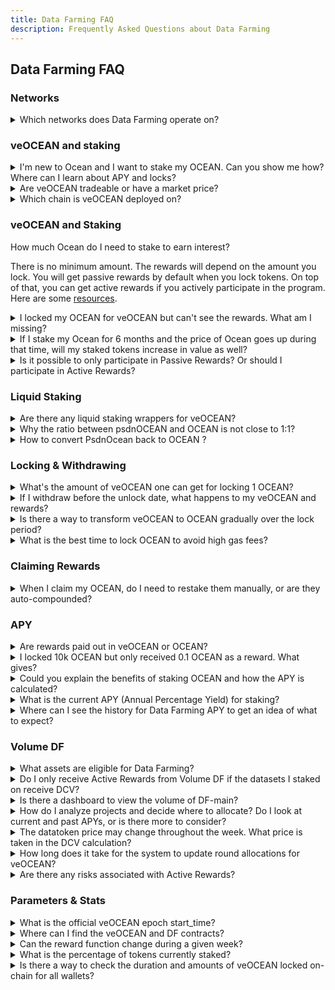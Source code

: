 ```yaml
---
title: Data Farming FAQ
description: Frequently Asked Questions about Data Farming
---
```

## Data Farming FAQ

### Networks

<details>

<summary>Which networks does Data Farming operate on?</summary>

OCEAN rewards for all DF streams & substreams are on Ethereum mainnet. One exception: rewards for Predictoor DF are on Oasis Sapphire.

Here are the networks for each DF stream & substream:
- Passive DF: users lock OCEAN for veOCEAN on Ethereum mainnet
- Volume DF: users can allocate veOCEAN to data assets on Etherum mainnet, Polygon, BSC, Moonriver, Energy Web Chain, or Sapphire.
- Challenge DF: users submit predictions on Mumbai (Polygon testnet).
- Predictoor DF: users submit predictions on Sapphire. 

The [networks docs](../discover/networks/README.md) have more info about networks.

</details>


### veOCEAN and staking

<details>

<summary>I'm new to Ocean and I want to stake my OCEAN. Can you show me how? Where can I learn about APY and locks?</summary>

Absolutely, we've adopted the voting escrowed system from Curve Finance (veCRV) and created veOCEAN.

veOCEAN lets you lock OCEAN to receive veOCEAN. You then automatically access Passive Rewards via Data Farming while learning more about Active Rewards. Here are some handy resources to help you get started:
1. [Tutorial](user-guides/how-to-volumedf.md)
2. [Estimate your APY](user-guides/how-to-estimate-apy.md)

By exploring these links, you'll get step-by-step guidance and insights into maximizing your rewards with veOCEAN.

We cannot offer guidance as how to allocate your voting power, that's your decision.
  
</details>

<details>

<summary>Are veOCEAN tradeable or have a market price?</summary>

OCEAN has a market price; it's [available](https://www.oceanprotocol.com/ocean-token) on many exchanges.

Once you lock OCEAN, you get veOCEAN then it has more constraints. veOCEAN cannot be traded or transferred. However, you can [delegate](delegate.md) veOCEAN to others, such that they control allocation to data assets and receive rewards.

There's also the [psdnOCEAN](https://www.coingecko.com/en/coins/poseidon-ocean) option. psdnOCEAN is an ERC20-compliant "liquid staking derivative" [contract](https://etherscan.io/token/0x51fa2efd62ee56a493f24ae963eace7d0051929e) that in turn holds veOCEAN. psdnOCEAN is a product by [H2O](https://www.h2odata.xyz//), a team separate from - though collaborating with - the Ocean core team.
- You can lock OCEAN for psdnOCEAN via [the H2O "convert" dapp](https://liquid-staking.h2odata.xyz/convert/ocean).
- psdnOCEAN can be traded in exchanges like the [OCEAN-psdnOCEAN Balancer pool](https://app.balancer.fi/#/ethereum/swap?outputCurrency=0x51Fa2efd62ee56a493f24AE963eAce7D0051929E). ⚠️Be careful - if liquidity is low you will experience high slippage.
</details>

<details>

<summary>Which chain is veOCEAN deployed on?</summary>

[veOCEAN & DF](https://github.com/oceanprotocol/contracts/tree/main/contracts/ve) core contracts are deployed on Ethereum mainnet.

</details>

### veOCEAN and Staking

<summary>How much Ocean do I need to stake to earn interest?</summary>

There is no minimum amount. The rewards will depend on the amount you lock.
You will get passive rewards by default when you lock tokens. On top of that, you can get active rewards if you actively participate in the program. Here are some [resources](user-guides/how-to-veocean.md).

</details>

<details>

<Summary>I locked my OCEAN for veOCEAN but can't see the rewards. What am I missing?</Summary>

Please hang in there and stay patient, as it can take almost two weeks to receive your first reward. 😊
  
</details>

<details>

<summary>If I stake my Ocean for 6 months and the price of Ocean goes up during that time, will my staked tokens increase in value as well?</summary>

Yes. When you lock OCEAN, you'll receive them back at the end of the lock-up period. If the value increases during this time, your OCEAN will appreciate in worth. The same principle applies in reverse if the value decreases

</details>

<details>

<summary>Is it possible to only participate in Passive Rewards? Or should I participate in Active Rewards?</summary>

You participate by default in Passive Rewards when you lock OCEAN.  

But to maximize your rewards, you will also need to engage in Active Rewards.  

It's worth noting that active staking does come with associated costs, such as gas fees which you will need to cover.  

More information about [APYs](user-guides/how-to-estimate-apy).  
  
</details>

### Liquid Staking
<details>

<summary>Are there any liquid staking wrappers for veOCEAN?</summary>

You can also earn active staking rewards by assigning your veOCEAN directly on datasets or through a proxy ([psdnOCEAN](https://docs.h2odata.xyz/protocol-overview/psdnocean-veocean-liquid-staking)), which deploys your veOCEAN at no risk, in order to gain a share of active rewards.

</details>

<details>

<summary>Why the ratio between psdnOCEAN and OCEAN is not close to 1:1?</summary>

The ratio stands at 80% to 20%, creating an imbalanced pool that minimizes price fluctuations. You might find this [resource](https://blog.oceanprotocol.com/psdnocean-the-first-liquid-staking-wrapper-by-the-h2o-team-is-now-live-a3330e15fa5c) valuable.

</details>

<details>

<Summary> How to convert PsdnOcean back to OCEAN ?</Summary>

You can convert psdnOCEAN back to OCEAN using the Balancer AMM liquidity [pool](https://app.balancer.fi/#/ethereum/pool/0xf8c4cd95c7496cb7c8d97202cf7e5b8da2204c2b00020000000000000000039e).

[Price information](https://www.geckoterminal.com/eth/pools/0xf8c4cd95c7496cb7c8d97202cf7e5b8da2204c2b) for psdnOCEAN.

</details>

### Locking & Withdrawing

<details>

<summary>What's the amount of veOCEAN one can get for locking 1 OCEAN?</summary>

1 veOCEAN if you lock for 4 years. Learn more about VeOCEAN [here](df-veocean.md).
  
</details>

<details>

<summary>If I withdraw before the unlock date, what happens to my veOCEAN and rewards?</summary>

You can't withdraw before the [unlock date](df-veocean.md).

</details>

<details>

<summary>Is there a way to transform veOCEAN to OCEAN gradually over the lock period?</summary>

No, you can't convert your veOCEAN to OCEAN during the lock period. When the lock period concludes, you gain access to all your locked OCEAN.  

To learn more about veOCEAN, check out this [resource](df-veocean).
  
</details>

<details>

<summary>What is the best time to lock OCEAN to avoid high gas fees?</summary>

When [gas](https://www.useweb3.xyz/gas) is cheap. 

</details>

### Claiming Rewards

<details>

<summary>When I claim my OCEAN, do I need to restake them manually, or are they auto-compounded?</summary>

They are not auto-compounded.

They can be claimed/redeposited whenever you want. If you don't claim, they just stack up. There is no loss.
  
</details>

### APY

<details>

<summary>Are rewards paid out in veOCEAN or OCEAN?</summary>

All rewards in Data Farming are paid out in OCEAN and can be claimed at the every epoch.

</details>

<details>

<summary>I locked 10k OCEAN but only received 0.1 OCEAN as a reward. What gives? </summary>

If you've locked 10,000 OCEAN for a short period, it's possible to see a near-0% APY. 

To boost your APY, consider locking your OCEAN for a more extended period. It's not only about the amount you lock but also **the duration of the lock that matters most**. Longer lock periods yield more significant results. You can find further insights in this [document](user-guides/how-to-estimate-apy).

</details>

<details>

<summary>Could you explain the benefits of staking OCEAN and how the APY is calculated?</summary>

Yes, You can find the details in these resources.⁣
1. [Benefits](df-veocean).
2. [Passive Rewards](df-intro).
3. [Emissions & APYs](df-emissions-apys).
  
</details>

<details>

<summary>What is the current APY (Annual Percentage Yield) for staking?</summary>

The APY is highly dependent on the locked amount and more importantly on the locking period. Please see the [Estimate your APY](user-guides/how-to-estimate-apy) guide.

</details>

<details>

<summary>Where can I see the history for Data Farming APY to get an idea of what to expect?</summary>

Just, visit the Data Farming website and scroll down to the [Data Farming History](https://df.oceandao.org/activerewards) section.
  
</details>

### Volume DF

<details>

<summary>What assets are eligible for Data Farming?</summary>

The data asset may be of any type — dataset (for static URIs), algorithm for Compute-to-Data, or any other Datatoken token-gated system. The data asset may be fixed price or free price. You can find more details in the [DF Background page](df-volumedf.md#assets-that-qualify-for-data-farming)

</details>

<details>

<summary>Do I only receive Active Rewards from Volume DF if the datasets I staked on receive DCV?</summary>

Yes, you will receive [Active Rewards from Volume DF](df-intro#what-are-active-rewards) if the assets you've curated have Data consume Volume(DCV). ⁣

</details>

<details>

<summary>Is there a dashboard to view the volume of DF-main?</summary>

Yes

[DF Dashboard](https://df.oceandao.org/datafarming) (per round).
[Autobot](https://autobotocean.com/volumes) (historical).

</details>

<details>

<summary>How do I analyze projects and decide where to allocate? Do I look at current and past APYs, or is there more to consider? </summary>

Curators can select datasets to stake on based on several factors such as publisher reputation, number of previous consumes of the dataset, ratings, and comments of others.

We provide an overview into many of these stats inside the [Volume DF page](https://df.oceandao.org/volume-df) in the Data Farming dApp.

</details>

<details>

<summary>The datatoken price may change throughout the week. What price is taken in the DCV calculation?</summary>

The price is taken at the same time as each consume. E.g. if a data asset has three consumes, where the price was 1 OCEAN when the first consume happened, and the price was 10 OCEAN when the other consumes happened, then the total DCV for the asset is 1 + 10 + 10 = 21.

</details>

<details>

<summary>How long does it take for the system to update round allocations for veOCEAN?</summary>

Allocations happen instantly.

However, your voting power is counted progressively throughout the week and requires you to keep your veOCEAn allocated on datasets for it to work.

</details>

<details>

<summary>Are there any risks associated with Active Rewards?</summary>

When it comes to active staking, you aren't exposed to additional risks. Your veOCEAN remain securely locked, and your role is to curate datasets by allocating them.

As with any system, inherent risks exist. In terms of the liquidity you provide, rest assured that we have implemented battle-tested contracts, protecting assets worth billions, including veCRV. With this model, there is no liquidity risk, and you are shielded from losing your OCEAN due to Impermanent Loss (IL); your OCEAN are held securely in lock.

More info [here](user-guides/how-to-volumedf.md).

</details>

### Parameters & Stats
<details>

<summary>What is the official veOCEAN epoch start_time?</summary>

veFeeDistributor has a start\_time of 1663804800 (Thu Sep 22 2022 00:00:00).

</details>

<details>

<summary>Where can I find the veOCEAN and DF contracts?</summary>

They are deployed on the Ethereum mainnet, alongside other Ocean contract deployments. You can find the [full list of contracts here](https://github.com/oceanprotocol/contracts/blob/main/addresses/address.json).

</details>

<details>

<summary>Can the reward function change during a given week?</summary>

No. At the beginning of a new DF round (DF1, DF2, etc.), rules are laid out, either implicitly if no change from the previous round, or explicitly in a blog post if there are new rules. This is: reward function, bounds, etc. Then teams stake, buy data, consume, etc. LPs are given DF rewards based on staking, DCV, etc. at the end of the week. Overall cycle time is one week.

Caveat: it’s no at least in theory! Sometimes there may be tweaks if there is community consensus or a bug.

</details>

<details>

<summary>What is the percentage of tokens currently staked?</summary>

You can find the statistics for the number of locked tokens [here](https://autobotocean.com/veOcean). As of September 2023, there are approximately 700 million OCEAN in circulation, out of which approximately 30 million have been locked. ⁣

</details>

<details>

<summary>Is there a way to check the duration and amounts of veOCEAN locked on-chain for all wallets?</summary>

Yes, this information is available. Indeed, there is a technical aspect involved. You'll need to have some technical knowledge because you'll be required to query the subgraph. You can find a working example of how to get the list of holders [in the subgraph documentation](../developers/subgraph/get-veocean-stats#get-the-veocean-holders-list). Feel free to run the script by clicking on the "run" button.
  
</details>